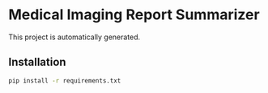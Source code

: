 # Medical Imaging Report Summarizer

This project is automatically generated.

## Installation

```sh
pip install -r requirements.txt
```
